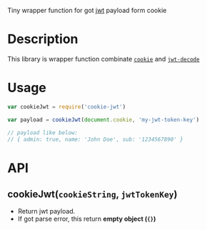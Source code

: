 Tiny wrapper function for got [jwt](http://jwt.io/) payload form cookie

# Description
This library is wrapper function combinate [`cookie`](https://github.com/jshttp/cookie) and [`jwt-decode`](https://github.com/auth0/jwt-decode)

# Usage

```js
var cookieJwt = require('cookie-jwt')

var payload = cookieJwt(document.cookie, 'my-jwt-token-key')

// payload like below:
// { admin: true, name: 'John Doe', sub: '1234567890' }
```

# API

## cookieJwt(`cookieString`, `jwtTokenKey`)

* Return jwt payload.
* If got parse error, this return **empty object (`{}`)**

